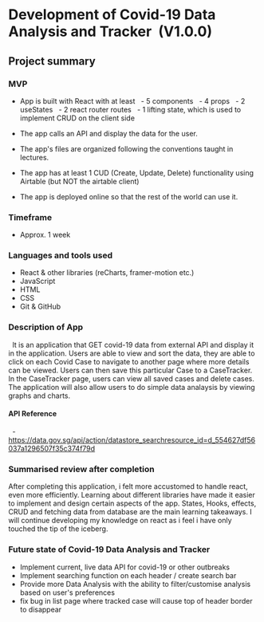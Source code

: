 # Development of Covid-19 Data Analysis and Tracker  (V1.0.0)


## Project summary

### MVP
- App is built with React with at least
  - 5 components
  - 4 props
  - 2 useStates
  - 2 react router routes
  - 1 lifting state, which is used to implement CRUD on the client side

- The app calls an API and display the data for the user.
- The app's files are organized following the conventions taught in lectures.
- The app has at least 1 CUD (Create, Update, Delete) functionality using Airtable (but NOT the airtable client)
- The app is deployed online so that the rest of the world can use it.

### Timeframe

- Approx. 1 week

### Languages and tools used

- React & other libraries (reCharts, framer-motion etc.)
- JavaScript
- HTML
- CSS
- Git & GitHub

### Description of App

  It is an application that GET covid-19 data from external API and display it in the application. Users are able to view and sort the data, they are able to click on each Covid Case to navigate to another page where more details can be viewed. Users can then save this particular Case to a CaseTracker. In the CaseTracker page, users can view all saved cases and delete cases. The application will also allow users to do simple data analaysis by viewing graphs and charts.

#### API Reference
  - https://data.gov.sg/api/action/datastore_searchresource_id=d_554627df56037a1296507f35c374f79d

### Summarised review after completion

After completing this application, i felt more accustomed to handle react, even more efficiently. Learning about different libraries have made it easier to implement and design certain aspects of the app. States, Hooks, effects, CRUD and fetching data from database are the main learning takeaways. I will continue developing my knowledge on react as i feel i have only touched the tip of the iceberg.

### Future state of Covid-19 Data Analysis and Tracker

- Implement current, live data API for covid-19 or other outbreaks
- Implement searching function on each header / create search bar
- Provide more Data Analysis with the ability to filter/customise analysis based on user's preferences
- fix bug in list page where tracked case will cause top of header border to disappear